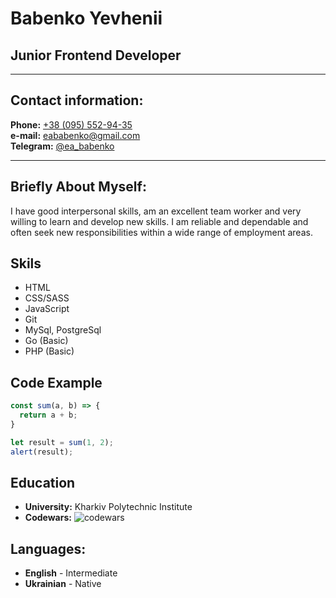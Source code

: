 # Babenko Yevhenii

## Junior Frontend Developer
***
## Contact information:

**Phone:** [+38 (095) 552-94-35](tel:+380955529435)  
**e-mail:** [eababenko@gmail.com](mailto:eababenko@gmail.com)  
**Telegram:** [@ea_babenko](https://t.me/ea_babenko)  

***
## Briefly About Myself:
I have good interpersonal skills, am an excellent team worker and very willing to learn and develop new skills. I am reliable and dependable and often seek new responsibilities within a wide range of employment areas.
## Skils
- HTML
- CSS/SASS
- JavaScript
- Git
- MySql, PostgreSql
- Go (Basic)
- PHP (Basic)
##  Code Example
```javascript
const sum(a, b) => {
  return a + b;
}

let result = sum(1, 2);
alert(result);
```
## Education
- **University:** Kharkiv Polytechnic Institute
- **Codewars:** ![codewars](https://www.codewars.com/users/rsschool_b13c8cd365c7302b/badges/micro)

## Languages:
- **English** - Intermediate
- **Ukrainian** - Native